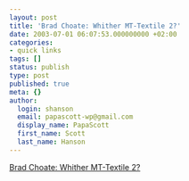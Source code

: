 ```yaml
---
layout: post
title: 'Brad Choate: Whither MT-Textile 2?'
date: 2003-07-01 06:07:53.000000000 +02:00
categories:
- quick links
tags: []
status: publish
type: post
published: true
meta: {}
author:
  login: shanson
  email: papascott-wp@gmail.com
  display_name: PapaScott
  first_name: Scott
  last_name: Hanson
---
```

<p><a title="Developers sometimes _can_ work together, but then it takes longer." href="http://www.bradchoate.com/past/001649.php">Brad Choate: Whither MT-Textile 2?</a></p>
